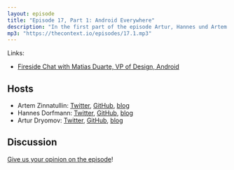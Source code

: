 ```yaml
---
layout: episode
title: "Episode 17, Part 1: Android Everywhere"
description: "In the first part of the episode Artur, Hannes und Artem discuss Android tablets, Chromebooks and Android Wear (Wear OS)."
mp3: "https://thecontext.io/episodes/17.1.mp3"
---
```

Links:

* [Fireside Chat with Matias Duarte, VP of Design, Android](https://www.youtube.com/watch?v=Ym1KkXPa9aA)

## Hosts

* Artem Zinnatullin: [Twitter](https://twitter.com/artem_zin), [GitHub](https://github.com/artem-zinnatullin), [blog](https://artemzin.com)
* Hannes Dorfmann: [Twitter](https://twitter.com/sockeqwe), [GitHub](https://github.com/sockeqwe), [blog](http://hannesdorfmann.com)
* Artur Dryomov: [Twitter](https://twitter.com/arturdryomov), [GitHub](https://github.com/ming13), [blog](https://arturdryomov.online)

## Discussion

[Give us your opinion on the episode](https://thecontext.io/episodes/17.1/discussion)!
